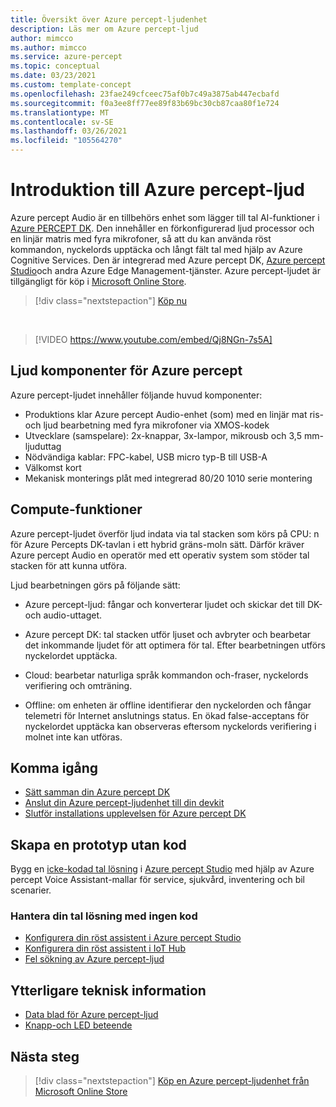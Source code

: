 ```yaml
---
title: Översikt över Azure percept-ljudenhet
description: Läs mer om Azure percept-ljud
author: mimcco
ms.author: mimcco
ms.service: azure-percept
ms.topic: conceptual
ms.date: 03/23/2021
ms.custom: template-concept
ms.openlocfilehash: 23fae249cfceec75af0b7c49a3875ab447ecbafd
ms.sourcegitcommit: f0a3ee8ff77ee89f83b69bc30cb87caa80f1e724
ms.translationtype: MT
ms.contentlocale: sv-SE
ms.lasthandoff: 03/26/2021
ms.locfileid: "105564270"
---
```

# <a name="introduction-to-azure-percept-audio"></a>Introduktion till Azure percept-ljud

Azure percept Audio är en tillbehörs enhet som lägger till tal AI-funktioner i [Azure PERCEPT DK](./overview-azure-percept-dk.md). Den innehåller en förkonfigurerad ljud processor och en linjär matris med fyra mikrofoner, så att du kan använda röst kommandon, nyckelords upptäcka och långt fält tal med hjälp av Azure Cognitive Services. Den är integrerad med Azure percept DK, [Azure percept Studio](https://go.microsoft.com/fwlink/?linkid=2135819)och andra Azure Edge Management-tjänster. Azure percept-ljudet är tillgängligt för köp i [Microsoft Online Store](https://go.microsoft.com/fwlink/p/?LinkId=2155270).

> [!div class="nextstepaction"]
> [Köp nu](https://go.microsoft.com/fwlink/p/?LinkId=2155270)

</br>

> [!VIDEO https://www.youtube.com/embed/Qj8NGn-7s5A]

## <a name="azure-percept-audio-components"></a>Ljud komponenter för Azure percept

Azure percept-ljudet innehåller följande huvud komponenter:

- Produktions klar Azure percept Audio-enhet (som) med en linjär mat ris-och ljud bearbetning med fyra mikrofoner via XMOS-kodek
- Utvecklare (samspelare): 2x-knappar, 3x-lampor, mikrousb och 3,5 mm-ljuduttag
- Nödvändiga kablar: FPC-kabel, USB micro typ-B till USB-A
- Välkomst kort
- Mekanisk monterings plåt med integrerad 80/20 1010 serie montering

## <a name="compute-capabilities"></a>Compute-funktioner 

Azure percept-ljudet överför ljud indata via tal stacken som körs på CPU: n för Azure Percepts DK-tavlan i ett hybrid gräns-moln sätt. Därför kräver Azure percept Audio en operatör med ett operativ system som stöder tal stacken för att kunna utföra. 

Ljud bearbetningen görs på följande sätt: 

- Azure percept-ljud: fångar och konverterar ljudet och skickar det till DK-och audio-uttaget.

- Azure percept DK: tal stacken utför ljuset och avbryter och bearbetar det inkommande ljudet för att optimera för tal. Efter bearbetningen utförs nyckelordet upptäcka.

- Cloud: bearbetar naturliga språk kommandon och-fraser, nyckelords verifiering och omträning. 

- Offline: om enheten är offline identifierar den nyckelorden och fångar telemetri för Internet anslutnings status. En ökad false-acceptans för nyckelordet upptäcka kan observeras eftersom nyckelords verifiering i molnet inte kan utföras. 

## <a name="getting-started"></a>Komma igång

- [Sätt samman din Azure percept DK](./quickstart-percept-dk-unboxing.md)
- [Anslut din Azure percept-ljudenhet till din devkit](./quickstart-percept-audio-setup.md)
- [Slutför installations upplevelsen för Azure percept DK](./quickstart-percept-dk-set-up.md)

## <a name="build-a-no-code-prototype"></a>Skapa en prototyp utan kod

Bygg en [icke-kodad tal lösning](./tutorial-no-code-speech.md) i [Azure percept Studio](https://go.microsoft.com/fwlink/?linkid=2135819) med hjälp av Azure percept Voice Assistant-mallar för service, sjukvård, inventering och bil scenarier.

### <a name="manage-your-no-code-speech-solution"></a>Hantera din tal lösning med ingen kod

- [Konfigurera din röst assistent i Azure percept Studio](./how-to-manage-voice-assistant.md)
- [Konfigurera din röst assistent i IoT Hub](./how-to-configure-voice-assistant.md)
- [Fel sökning av Azure percept-ljud](./troubleshoot-audio-accessory-speech-module.md)

## <a name="additional-technical-information"></a>Ytterligare teknisk information

- [Data blad för Azure percept-ljud](./azure-percept-audio-datasheet.md)
- [Knapp-och LED beteende](./audio-button-led-behavior.md)

## <a name="next-steps"></a>Nästa steg

> [!div class="nextstepaction"]
> [Köp en Azure percept-ljudenhet från Microsoft Online Store](https://go.microsoft.com/fwlink/p/?LinkId=2155270)
